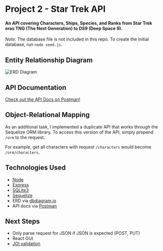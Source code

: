 # Project 2 - Star Trek API
#### An API covering Characters, Ships, Species, and Ranks from Star Trek eras TNG (The Next Generation) to DS9 (Deep Space 9).
_Note:_ The database file is not included in this repo. To create the initial database, run `node seed.js`.

## Entity Relationship Diagram
![ERD Diagram](https://i.ibb.co/TK8ZW81/Star-Trek-API.png)

## API Documentation
[Check out the API Docs on Postman!](https://documenter.getpostman.com/view/9534886/SWE27KyV)

## Object-Relational Mapping
As an additional task, I implemented a duplicate API that works through the Sequelize ORM library. To access this version of the API, simply prepend `/orm` to the request.

For example, get all characters with request `/characters` would become `/orm/characters`.

## Technologies Used
- [Node](https://nodejs.org/)
- [Express](https://expressjs.com/)
- [SQLite3](https://www.npmjs.com/package/sqlite3)
- [Sequelize](https://sequelize.org/)
- ERD via [dbdiagram.io](https://dbdiagram.io/home)
- API docs via [Postman](https://www.getpostman.com/)

## Next Steps
- Only parse request for JSON if JSON is expected (POST, PUT)
- React GUI
- [JOI validation](https://github.com/hapijs/joi)

